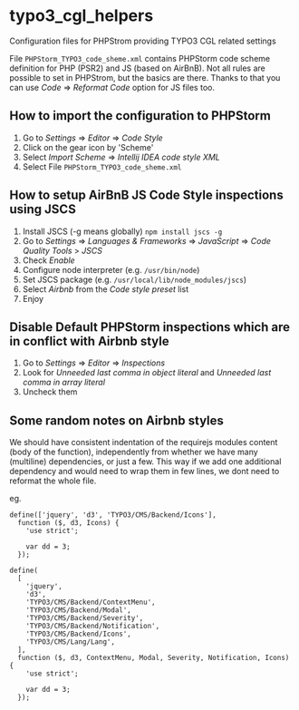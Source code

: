# typo3_cgl_helpers
Configuration files for PHPStrom providing TYPO3 CGL related settings

File `PHPStorm_TYPO3_code_sheme.xml` contains PHPStorm code scheme definition for PHP (PSR2)
and JS (based on AirBnB).
Not all rules are possible to set in PHPStrom, but the basics are there. Thanks to that you can use *Code* => *Reformat Code*
option for JS files too.

## How to import the configuration to PHPStorm

1) Go to *Settings* => *Editor* => *Code Style*
2) Click on the gear icon by 'Scheme'
3) Select *Import Scheme* => *Intellij IDEA code style XML*
4) Select File `PHPStorm_TYPO3_code_sheme.xml`

## How to setup AirBnB JS Code Style inspections using JSCS
1) Install JSCS (-g means globally)
`npm install jscs -g`
2) Go to *Settings* => *Languages & Frameworks* => *JavaScript* => *Code Quality Tools* > *JSCS*
3) Check *Enable*
4) Configure node interpreter (e.g. `/usr/bin/node`)
5) Set JSCS package (e.g. `/usr/local/lib/node_modules/jscs`)
6) Select *Airbnb* from the *Code style preset* list 
7) Enjoy

## Disable Default PHPStorm inspections which are in conflict with Airbnb style
1) Go to *Settings* => *Editor* => *Inspections*
2) Look for *Unneeded last comma in object literal* and *Unneeded last comma in array literal*
3) Uncheck them

## Some random notes on Airbnb styles
We should have consistent indentation of the requirejs modules content (body of the function), independently from whether we have many (multiline) dependencies, or just a few. 
This way if we add one additional dependency and would need to wrap them in few lines, we dont need to reformat the whole file.

eg.
```
define(['jquery', 'd3', 'TYPO3/CMS/Backend/Icons'],
  function ($, d3, Icons) {
    'use strict';

    var dd = 3;
  });
```
```
define(
  [
    'jquery',
    'd3',
    'TYPO3/CMS/Backend/ContextMenu',
    'TYPO3/CMS/Backend/Modal',
    'TYPO3/CMS/Backend/Severity',
    'TYPO3/CMS/Backend/Notification',
    'TYPO3/CMS/Backend/Icons',
    'TYPO3/CMS/Lang/Lang',
  ],
  function ($, d3, ContextMenu, Modal, Severity, Notification, Icons) {
    'use strict';

    var dd = 3;
  });
```
